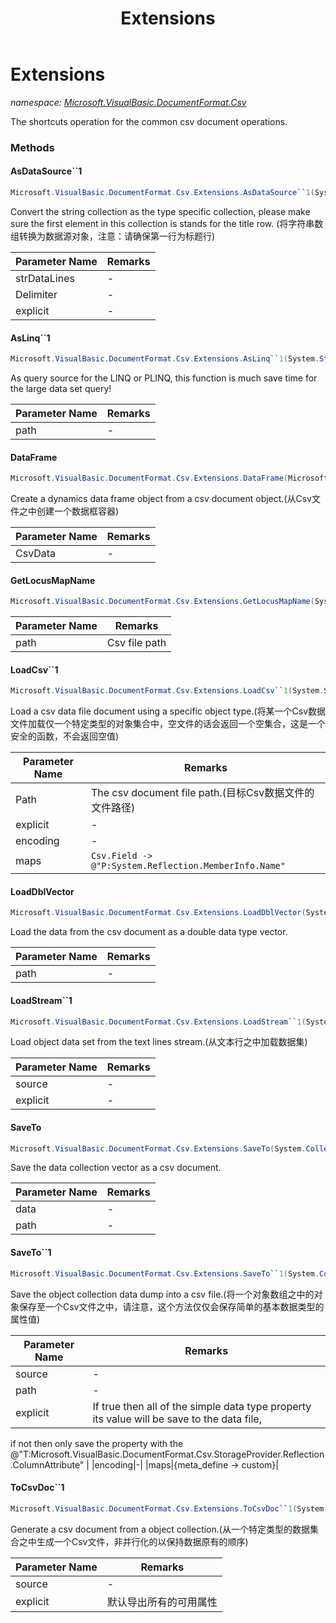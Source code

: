 ﻿---
title: Extensions
---

# Extensions
_namespace: [Microsoft.VisualBasic.DocumentFormat.Csv](N-Microsoft.VisualBasic.DocumentFormat.Csv.html)_

The shortcuts operation for the common csv document operations.



### Methods

#### AsDataSource``1
```csharp
Microsoft.VisualBasic.DocumentFormat.Csv.Extensions.AsDataSource``1(System.Collections.Generic.IEnumerable{System.String},System.String,System.Boolean)
```
Convert the string collection as the type specific collection, please make sure the first element
 in this collection is stands for the title row.
 (将字符串数组转换为数据源对象，注意：请确保第一行为标题行)

|Parameter Name|Remarks|
|--------------|-------|
|strDataLines|-|
|Delimiter|-|
|explicit|-|


#### AsLinq``1
```csharp
Microsoft.VisualBasic.DocumentFormat.Csv.Extensions.AsLinq``1(System.String)
```
As query source for the LINQ or PLINQ, this function is much save time for the large data set query!

|Parameter Name|Remarks|
|--------------|-------|
|path|-|


#### DataFrame
```csharp
Microsoft.VisualBasic.DocumentFormat.Csv.Extensions.DataFrame(Microsoft.VisualBasic.DocumentFormat.Csv.DocumentStream.File)
```
Create a dynamics data frame object from a csv document object.(从Csv文件之中创建一个数据框容器)

|Parameter Name|Remarks|
|--------------|-------|
|CsvData|-|


#### GetLocusMapName
```csharp
Microsoft.VisualBasic.DocumentFormat.Csv.Extensions.GetLocusMapName(System.String)
```


|Parameter Name|Remarks|
|--------------|-------|
|path|Csv file path|


#### LoadCsv``1
```csharp
Microsoft.VisualBasic.DocumentFormat.Csv.Extensions.LoadCsv``1(System.String,System.Boolean,System.Text.Encoding,System.Boolean,System.Collections.Generic.Dictionary{System.String,System.String})
```
Load a csv data file document using a specific object type.(将某一个Csv数据文件加载仅一个特定类型的对象集合中，空文件的话会返回一个空集合，这是一个安全的函数，不会返回空值)

|Parameter Name|Remarks|
|--------------|-------|
|Path|The csv document file path.(目标Csv数据文件的文件路径)|
|explicit|-|
|encoding|-|
|maps|``Csv.Field -> @"P:System.Reflection.MemberInfo.Name"``|


#### LoadDblVector
```csharp
Microsoft.VisualBasic.DocumentFormat.Csv.Extensions.LoadDblVector(System.String)
```
Load the data from the csv document as a double data type vector.

|Parameter Name|Remarks|
|--------------|-------|
|path|-|


#### LoadStream``1
```csharp
Microsoft.VisualBasic.DocumentFormat.Csv.Extensions.LoadStream``1(System.Collections.Generic.IEnumerable{System.String},System.Boolean)
```
Load object data set from the text lines stream.(从文本行之中加载数据集)

|Parameter Name|Remarks|
|--------------|-------|
|source|-|
|explicit|-|


#### SaveTo
```csharp
Microsoft.VisualBasic.DocumentFormat.Csv.Extensions.SaveTo(System.Collections.Generic.IEnumerable{System.Double},System.String)
```
Save the data collection vector as a csv document.

|Parameter Name|Remarks|
|--------------|-------|
|data|-|
|path|-|


#### SaveTo``1
```csharp
Microsoft.VisualBasic.DocumentFormat.Csv.Extensions.SaveTo``1(System.Collections.Generic.IEnumerable{``0},System.String,System.Boolean,System.Text.Encoding,System.String,System.Boolean,System.Collections.Generic.Dictionary{System.String,System.String})
```
Save the object collection data dump into a csv file.(将一个对象数组之中的对象保存至一个Csv文件之中，请注意，这个方法仅仅会保存简单的基本数据类型的属性值)

|Parameter Name|Remarks|
|--------------|-------|
|source|-|
|path|-|
|explicit|If true then all of the simple data type property its value will be save to the data file,
 if not then only save the property with the @"T:Microsoft.VisualBasic.DocumentFormat.Csv.StorageProvider.Reflection.ColumnAttribute"
 |
|encoding|-|
|maps|{meta_define -> custom}|


#### ToCsvDoc``1
```csharp
Microsoft.VisualBasic.DocumentFormat.Csv.Extensions.ToCsvDoc``1(System.Collections.Generic.IEnumerable{``0},System.Boolean)
```
Generate a csv document from a object collection.(从一个特定类型的数据集合之中生成一个Csv文件，非并行化的以保持数据原有的顺序)

|Parameter Name|Remarks|
|--------------|-------|
|source|-|
|explicit|默认导出所有的可用属性|



